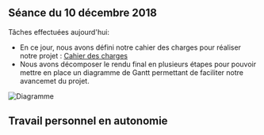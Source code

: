 ## Séance du 10 décembre 2018

Tâches effectuées aujourd'hui:

  + En ce jour, nous avons défini notre cahier des charges pour réaliser notre projet : [Cahier des charges](Cahier_des_charges.docx)
  + Nous avons décomposer le rendu final en plusieurs étapes pour pouvoir mettre en place un diagramme de Gantt permettant de faciliter notre avancemet du projet.
  <img src="Diagramme_de_Gantt.jpg" alt="Diagramme" >
  
  ## Travail personnel en autonomie
